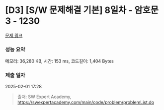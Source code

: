 # [D3] [S/W 문제해결 기본] 8일차 - 암호문3 - 1230 

[문제 링크](https://swexpertacademy.com/main/code/problem/problemDetail.do?contestProbId=AV14zIwqAHwCFAYD) 

### 성능 요약

메모리: 36,280 KB, 시간: 153 ms, 코드길이: 1,404 Bytes

### 제출 일자

2025-02-01 17:28



> 출처: SW Expert Academy, https://swexpertacademy.com/main/code/problem/problemList.do